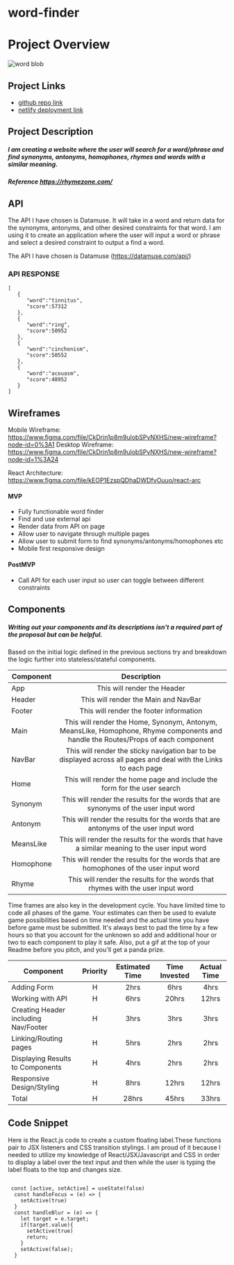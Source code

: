# word-finder
# Project Overview
![word blob](https://media1.giphy.com/media/3o6ozjrPeWQifzyA6Y/giphy.gif?cid=ecf05e475e3af07b49adfba11666ca079a56fea76afecdba&rid=giphy.gif)
## Project Links

- [github repo link](https://github.com/junaama/word-finder)
- [netlify deployment link](https://heuristic-euler-2d4e61.netlify.app/)

## Project Description

##### I am creating a website where the user will search for a word/phrase and find synonyms, antonyms, homophones, rhymes and words with a similar meaning.
##### Reference https://rhymezone.com/
## API


The API I have chosen is Datamuse. It will take in a word and return data for the synonyms, antonyms, and other desired constraints for that word. I am using it to create an application where the user will input a word or phrase and select a desired constraint to output a find a word.

The API I have chosen is Datamuse (https://datamuse.com/api/)

### API RESPONSE
```
[  
   {  
      "word":"tinnitus",
      "score":57312
   },
   {  
      "word":"ring",
      "score":50952
   },
   {  
      "word":"cinchonism",
      "score":50552
   },
   {  
      "word":"acouasm",
      "score":48952
   }
]
```

## Wireframes


Mobile Wireframe: https://www.figma.com/file/CkDrin1p8m9ulobSPyNXHS/new-wireframe?node-id=0%3A1
Desktop Wireframe: https://www.figma.com/file/CkDrin1p8m9ulobSPyNXHS/new-wireframe?node-id=1%3A24

React Architecture: https://www.figma.com/file/kEOP1EzspQDhaDWDfvOuuo/react-arc


#### MVP 
- Fully functionable word finder
- Find and use external api 
- Render data from API on page 
- Allow user to navigate through multiple pages
- Allow user to submit form to find synonyms/antonyms/homophones etc
- Mobile first responsive design

#### PostMVP 

- Call API for each user input so user can toggle between different constraints

## Components
##### Writing out your components and its descriptions isn't a required part of the proposal but can be helpful.

Based on the initial logic defined in the previous sections try and breakdown the logic further into stateless/stateful components. 

| Component | Description | 
| --- | :---: |  
| App | This will render the Header| 
| Header | This will render the Main and NavBar | 
| Footer | This will render the footer information |
| Main | This will render the Home, Synonym, Antonym, MeansLike, Homophone, Rhyme components and handle the Routes/Props of each component | 
| NavBar | This will render the sticky navigation bar to be displayed across all pages and deal with the Links to each page |
| Home | This will render the home page and include the form for the user search |
| Synonym | This will render the results for the words that are synonyms of the user input word |
| Antonym | This will render the results for the words that are antonyms of the user input word |
| MeansLike | This will render the results for the words that have a similar meaning to the user input word |
| Homophone | This will render the results for the words that are homophones of the user input word |
| Rhyme | This will render the results for the words that rhymes with the user input word |


Time frames are also key in the development cycle.  You have limited time to code all phases of the game.  Your estimates can then be used to evalute game possibilities based on time needed and the actual time you have before game must be submitted. It's always best to pad the time by a few hours so that you account for the unknown so add and additional hour or two to each component to play it safe. Also, put a gif at the top of your Readme before you pitch, and you'll get a panda prize.

| Component | Priority | Estimated Time | Time Invested | Actual Time |
| --- | :---: |  :---: | :---: | :---: |
| Adding Form | H | 2hrs| 6hrs | 4hrs |
| Working with API | H | 6hrs| 20hrs | 12hrs |
| Creating Header including Nav/Footer | H | 3hrs | 3hrs | 3hrs
| Linking/Routing pages | H | 5hrs | 2hrs | 2hrs
| Displaying Results to Components | H | 4hrs | 2hrs | 2hrs
| Responsive Design/Styling | H | 8hrs | 12hrs | 12hrs
| Total | H | 28hrs| 45hrs | 33hrs |


## Code Snippet

Here is the React.js code to create a custom floating label.These functions pair to JSX listeners and CSS transition stylings. I am proud of it because I needed to utilize my knowledge of React/JSX/Javascript and CSS in order to display a label over the text input and then while the user is typing the label floats to the top and changes size.

```

 const [active, setActive] = useState(false)
  const handleFocus = (e) => {
    setActive(true)
  }
  const handleBlur = (e) => {
    let target = e.target;
    if(target.value){
      setActive(true)
      return;
    }
    setActive(false);
  }

```
